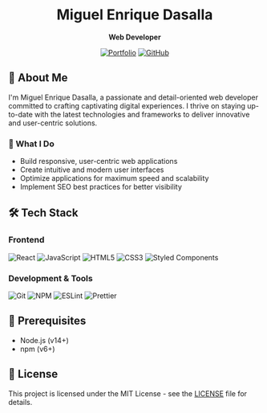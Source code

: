 <div align="center">
  <h1>Miguel Enrique Dasalla</h1>
  <p>
    <strong>Web Developer</strong>
  </p>
  
  [![Portfolio](https://img.shields.io/badge/Portfolio-000000?style=for-the-badge&logo=About.me&logoColor=white)](https://miguelenriquedasalla.netlify.app/)
  [![GitHub](https://img.shields.io/badge/GitHub-100000?style=for-the-badge&logo=github&logoColor=white)](https://khadalicioso.github.io/)
</div>

## 🚀 About Me

I'm Miguel Enrique Dasalla, a passionate and detail-oriented web developer committed to crafting captivating digital experiences. I thrive on staying up-to-date with the latest technologies and frameworks to deliver innovative and user-centric solutions.

### 💫 What I Do

- Build responsive, user-centric web applications
- Create intuitive and modern user interfaces
- Optimize applications for maximum speed and scalability
- Implement SEO best practices for better visibility

## 🛠️ Tech Stack

### Frontend

![React](https://img.shields.io/badge/React-20232A?style=for-the-badge&logo=react&logoColor=61DAFB)
![JavaScript](https://img.shields.io/badge/JavaScript-F7DF1E?style=for-the-badge&logo=javascript&logoColor=black)
![HTML5](https://img.shields.io/badge/HTML5-E34F26?style=for-the-badge&logo=html5&logoColor=white)
![CSS3](https://img.shields.io/badge/CSS3-1572B6?style=for-the-badge&logo=css3&logoColor=white)
![Styled Components](https://img.shields.io/badge/styled--components-DB7093?style=for-the-badge&logo=styled-components&logoColor=white)

### Development & Tools

![Git](https://img.shields.io/badge/Git-F05032?style=for-the-badge&logo=git&logoColor=white)
![NPM](https://img.shields.io/badge/npm-CB3837?style=for-the-badge&logo=npm&logoColor=white)
![ESLint](https://img.shields.io/badge/ESLint-4B32C3?style=for-the-badge&logo=eslint&logoColor=white)
![Prettier](https://img.shields.io/badge/Prettier-F7B93E?style=for-the-badge&logo=prettier&logoColor=black)

## 🚀 Prerequisites

- Node.js (v14+)
- npm (v6+)

## 📝 License

This project is licensed under the MIT License - see the [LICENSE](LICENSE) file for details.
